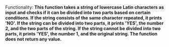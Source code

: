 Functionality: **This function takes a string of lowercase Latin characters as input and checks if it can be divided into two parts based on certain conditions. If the string consists of the same character repeated, it prints 'NO'. If the string can be divided into two parts, it prints 'YES', the number 2, and the two parts of the string. If the string cannot be divided into two parts, it prints 'YES', the number 1, and the original string. The function does not return any value.**